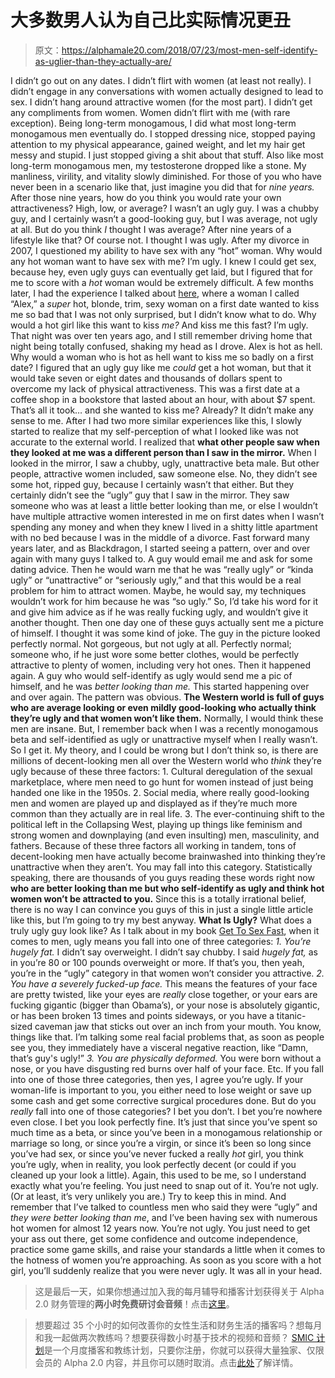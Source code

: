 # 大多数男人认为自己比实际情况更丑

> 原文：<https://alphamale20.com/2018/07/23/most-men-self-identify-as-uglier-than-they-actually-are/>

I didn’t go out on any dates. I didn’t flirt with women (at least not really). I didn’t engage in any conversations with women actually designed to lead to sex. I didn’t hang around attractive women (for the most part). I didn’t get any compliments from women. Women didn’t flirt with me (with rare exception).
Being long-term monogamous, I did what most long-term monogamous men eventually do. I stopped dressing nice, stopped paying attention to my physical appearance, gained weight, and let my hair get messy and stupid. I just stopped giving a shit about that stuff. Also like most long-term monogamous men, my testosterone dropped like a stone. My manliness, virility, and vitality slowly diminished.
For those of you who have never been in a scenario like that, just imagine you did that for *nine years.*
After those nine years, how do you think you would rate your own attractiveness? High, low, or average?
I wasn’t an ugly guy. I was a chubby guy, and I certainly wasn’t a good-looking guy, but I was average, not ugly at all. But do you think *I* thought I was average? After nine years of a lifestyle like that? Of course not. I thought I was ugly.
After my divorce in 2007, I questioned my ability to have sex with any “hot” woman. Why would any hot woman want to have sex with me? I’m ugly. I knew I could get sex, because hey, even ugly guys can eventually get laid, but I figured that for me to score with a *hot* woman would be extremely difficult.
A few months later, I had the experience I talked about [here](https://blackdragonblog.com/2017/01/09/story-history-women-part-4-adventure-begins/), where a woman I called “Alex,” a *super* hot, blonde, trim, sexy woman on a first date wanted to kiss me so bad that I was not only surprised, but I didn’t know what to do.
Why would a hot girl like this want to kiss *me?* And kiss me this fast? I’m ugly.
That night was over ten years ago, and I still remember driving home that night being totally confused, shaking my head as I drove. Alex is hot as hell. Why would a woman who is hot as hell want to kiss me so badly on a first date? I figured that an ugly guy like me *could* get a hot woman, but that it would take seven or eight dates and thousands of dollars spent to overcome my lack of physical attractiveness. This was a first date at a coffee shop in a bookstore that lasted about an hour, with about $7 spent. That’s all it took… and she wanted to kiss me? Already?
It didn’t make any sense to me.
After I had two more similar experiences like this, I slowly started to realize that my self-perception of what I looked like was not accurate to the external world. I realized that **what other people saw when they looked at me was a different person than I saw in the mirror.**
When I looked in the mirror, I saw a chubby, ugly, unattractive beta male. But other people, attractive women included, saw someone else. No, they didn’t see some hot, ripped guy, because I certainly wasn’t that either. But they certainly didn’t see the “ugly” guy that I saw in the mirror. They saw someone who was at least a little better looking than me, or else I wouldn’t have multiple attractive women interested in me on first dates when I wasn’t spending any money and when they knew I lived in a shitty little apartment with no bed because I was in the middle of a divorce.
Fast forward many years later, and as Blackdragon, I started seeing a pattern, over and over again with many guys I talked to. A guy would email me and ask for some dating advice. Then he would warn me that he was “really ugly” or “kinda ugly” or “unattractive” or “seriously ugly,” and that this would be a real problem for him to attract women. Maybe, he would say, my techniques wouldn’t work for him because he was “so ugly.”
So, I’d take his word for it and give him advice as if he was really fucking ugly, and wouldn’t give it another thought.
Then one day one of these guys actually sent me a picture of himself. I thought it was some kind of joke. The guy in the picture looked perfectly normal. Not gorgeous, but not ugly at all. Perfectly normal; someone who, if he just wore some better clothes, would be perfectly attractive to plenty of women, including very hot ones.
Then it happened again. A guy who would self-identify as ugly would send me a pic of himself, and he was *better looking than me.*
This started happening over and over again. The pattern was obvious.
**The Western world is full of guys who are average looking or even mildly good-looking who actually think they’re ugly and that women won’t like them.**
Normally, I would think these men are insane. But, I remember back when I was a recently monogamous beta and self-identified as ugly or unattractive myself when I really wasn’t. So I get it.
My theory, and I could be wrong but I don’t think so, is there are millions of decent-looking men all over the Western world who *think* they’re ugly because of these three factors:
1\. Cultural deregulation of the sexual marketplace, where men need to go hunt for women instead of just being handed one like in the 1950s.
2\. Social media, where really good-looking men and women are played up and displayed as if they’re much more common than they actually are in real life.
3\. The ever-continuing shift to the political left in the Collapsing West, playing up things like feminism and strong women and downplaying (and even insulting) men, masculinity, and fathers.
Because of these three factors all working in tandem, tons of decent-looking men have actually become brainwashed into thinking they’re unattractive when they aren’t.
You may fall into this category. Statistically speaking, there are thousands of you guys reading these words right now **who are better looking than me but who self-identify as ugly and think hot women won’t be attracted to you.**
Since this is a totally irrational belief, there is no way I can convince you guys of this in just a single little article like this, but I’m going to try my best anyway.
**What Is Ugly?**
What does a truly ugly guy look like? As I talk about in my book [Get To Sex Fast](http://www.gettosexfast.com), when it comes to men, ugly means you fall into one of three categories:
*1\. You’re hugely fat.* I didn’t say overweight. I didn’t say chubby. I said *hugely fat,* as in you’re 80 or 100 pounds overweight or more. If that’s you, then yeah, you’re in the “ugly” category in that women won’t consider you attractive.
*2\. You have a severely fucked-up face.* This means the features of your face are pretty twisted, like your eyes are *really* close together, or your ears are fucking gigantic (bigger than Obama’s), or your nose is absolutely gigantic, or has been broken 13 times and points sideways, or you have a titanic-sized caveman jaw that sticks out over an inch from your mouth. You know, things like that. I’m talking some real facial problems that, as soon as people see you, they immediately have a visceral negative reaction, like “Damn, that’s guy's ugly!”
*3\. You are physically deformed.* You were born without a nose, or you have disgusting red burns over half of your face. Etc.
If you fall into one of those three categories, then yes, I agree you’re ugly. If your woman-life is important to you, you either need to lose weight or save up some cash and get some corrective surgical procedures done. But do you *really* fall into one of those categories? I bet you don’t. I bet you’re nowhere even close. I bet you look perfectly fine. It’s just that since you’ve spent so much time as a beta, or since you’ve been in a monogamous relationship or marriage so long, or since you’re a virgin, or since it’s been so long since you’ve had sex, or since you’ve never fucked a really *hot* girl, you think you’re ugly, when in reality, you look perfectly decent (or could if you cleaned up your look a little).
Again, this used to be me, so I understand exactly what you’re feeling. You just need to snap out of it. You’re not ugly. (Or at least, it’s very unlikely you are.)
Try to keep this in mind. And remember that I’ve talked to countless men who said they were “ugly” and *they were better looking than me*, and I’ve been having sex with numerous hot women for almost 12 years now.
You’re not ugly.
You just need to get your ass out there, get some confidence and outcome independence, practice some game skills, and raise your standards a little when it comes to the hotness of women you’re approaching. As soon as you score with a hot girl, you’ll suddenly realize that you were never ugly. It was all in your head.

> 这是最后一天，如果你想通过加入我的每月辅导和播客计划获得关于 Alpha 2.0 财务管理的**两小时免费研讨会音频**！点击[这里](https://blackdragonblog.com/)。

> 想要超过 35 个小时的如何改善你的女性生活和财务生活的播客吗？想每月和我一起做两次教练吗？想要获得数小时基于技术的视频和音频？ [SMIC 计划](https://alphamale20.kartra.com/page/vIL17)是一个月度播客和教练计划，只要你注册，你就可以获得大量独家、仅限会员的 Alpha 2.0 内容，并且你可以随时取消。点击[此处](https://alphamale20.kartra.com/page/vIL17)了解详情。